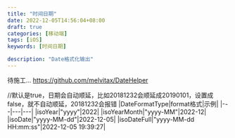 ```yaml
---
title: "时间日期"
date: 2022-12-05T14:56:04+08:00
draft: true
categories: [移动端]
tags: [iOS]
keywords: [时间日期]

description: "Date格式化输出"
---
```

<!--more-->
待施工...
https://github.com/melvitax/DateHelper

//默认是true，日期会自动顺延，比如20181232会顺延成20190101，设置成false，就不自动顺延，20181232会报错 
|DateFormatType|format格式|示例|
|---|---|---|
|isoYear|"yyyy"|2022|
|isoYearMonth|"yyyy-MM"|2022-12|
|isoDate|"yyyy-MM-dd"|2022-12-05|
|isoDateFull|"yyyy-MM-dd HH:mm:ss"|2022-12-05 19:39:27|


